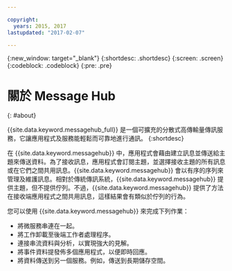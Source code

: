 ```yaml
---

copyright:
  years: 2015, 2017
lastupdated: "2017-02-07"

---
```


{:new_window: target="_blank"}
{:shortdesc: .shortdesc}
{:screen: .screen}
{:codeblock: .codeblock}
{:pre: .pre}

# 關於 Message Hub
{: #about}

{{site.data.keyword.messagehub_full}} 是一個可擴充的分散式高傳輸量傳訊服務，它讓應用程式及服務能輕鬆而可靠地進行通訊。
{:shortdesc}

在 {{site.data.keyword.messagehub}} 中，應用程式會藉由建立訊息並傳送給主題來傳送資料。為了接收訊息，應用程式會訂閱主題，並選擇接收主題的所有訊息或在它們之間共用訊息。{{site.data.keyword.messagehub}} 會以有序的序列來管理及維護訊息。相對於傳統傳訊系統，{{site.data.keyword.messagehub}} 提供主題，但不提供佇列。不過，{{site.data.keyword.messagehub}} 提供了方法在接收端應用程式之間共用訊息，這樣結果會有類似於佇列的行為。

您可以使用 {{site.data.keyword.messagehub}} 來完成下列作業：

* 將微服務串連在一起。
* 將工作卸載至後端工作者處理程序。
* 連接串流資料與分析，以實現強大的見解。
* 將事件資料提發佈多個應用程式，以便即時回應。
* 將資料傳送到另一個服務。例如，傳送到長期儲存空間。
